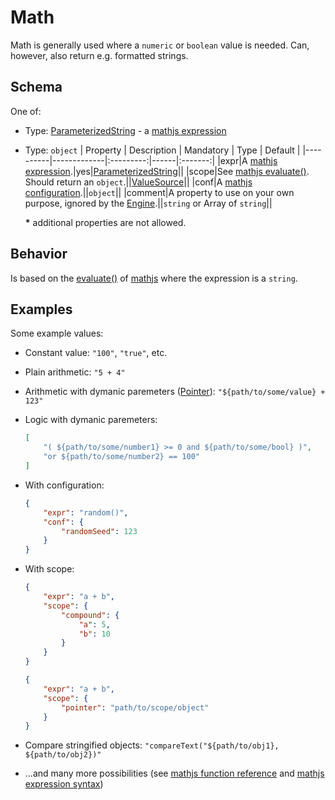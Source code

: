 # Math
Math is generally used where a `numeric` or `boolean` value is needed. Can, however, also return e.g. formatted strings.

## Schema
One of:
- Type: [ParameterizedString] - a [mathjs expression][mathjsexpr]

- Type: `object`
    | Property | Description | Mandatory | Type | Default |
    |----------|-------------|:---------:|------|:-------:|
    |expr|A [mathjs expression][mathjsexpr].|yes|[ParameterizedString]||
    |scope|See [mathjs evaluate()][eval]. Should return an `object`.||[ValueSource]||
    |conf|A [mathjs configuration][mathjsconf].||`object`||
    |comment|A property to use on your own purpose, ignored by the [Engine].||`string` or Array of `string`||

    **\*** additional properties are not allowed.

## Behavior
Is based on the [evaluate()][eval] of [mathjs] where the expression is a `string`.

## Examples
Some example values:
- Constant value: `"100"`, `"true"`, etc.
- Plain arithmetic: `"5 + 4"`
- Arithmetic with dymanic paremeters ([Pointer]): `"${path/to/some/value} + 123"`
- Logic with dymanic paremeters:  
    ```JSON
    [
        "( ${path/to/some/number1} >= 0 and ${path/to/some/bool} )",
        "or ${path/to/some/number2} == 100"
    ]
    ```
- With configuration:
    ```JSON
    {
        "expr": "random()",
        "conf": {
            "randomSeed": 123
        }
    }
    ```
- With scope:
    ```JSON
    {
        "expr": "a + b",
        "scope": {
            "compound": {
                "a": 5,
                "b": 10
            }
        }
    }
    ```
    ```JSON
    {
        "expr": "a + b",
        "scope": {
            "pointer": "path/to/scope/object"
        }
    }
    ```
- Compare stringified objects:
    `"compareText("${path/to/obj1}, ${path/to/obj2})"`

- ...and many more possibilities (see [mathjs function reference][mathjsfunc] and [mathjs expression syntax][mathjsexprsyntax])
    





[Pointer]: Pointer.md
[ValueSource]: ValueSource.md
[Engine]: ../Definitions.md#virtual-thing-engine-and-engine
[ParameterizedString]: ParameterizedString.md
[mathjs]: https://mathjs.org/
[eval]: https://mathjs.org/docs/reference/functions/evaluate.html
[mathjsfunc]: https://mathjs.org/docs/reference/functions.html
[mathjsexpr]: https://mathjs.org/docs/expressions/
[mathjsexprsyntax]: https://mathjs.org/docs/expressions/syntax.html
[mathjsconf]: https://mathjs.org/docs/core/configuration.html
[vtd]: ../Definitions.md#Virtual-Thing-Description